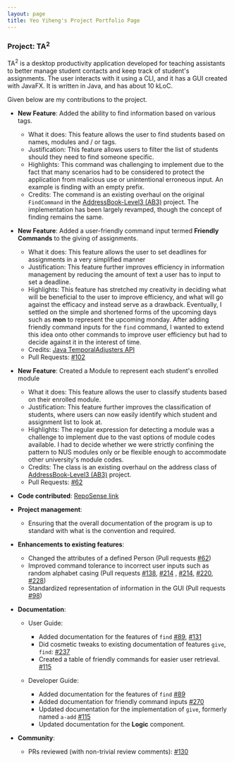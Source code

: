 ```yaml
---
layout: page
title: Yeo Yiheng's Project Portfolio Page
---
```


### Project: TA<sup>2</sup>

TA<sup>2</sup> is a desktop productivity application developed for teaching assistants to better manage student contacts and keep track of student's assignments.
The user interacts with it using a CLI, and it has a GUI created with JavaFX. It is written in Java, and has about 10 kLoC.

Given below are my contributions to the project.

* **New Feature**: Added the ability to find information based on various tags.
  * What it does: This feature allows the user to find students based on names, modules and / or tags.
  * Justification: This feature allows users to filter the list of students should they need to find someone specific.
  * Highlights: This command was challenging to implement due to the fact that many scenarios had to be considered to protect the 
  application from malicious use or unintentional erroneous input. An example is finding with an empty prefix.
  * Credits: The command is an existing overhaul on the original `FindCommand` in the [AddressBook-Level3 (AB3)](https://github.com/nus-cs2103-AY2122S1/tp) project.
  The implementation has been largely revamped, though the concept of finding remains the same.

* **New Feature**: Added a user-friendly command input termed **Friendly Commands** to the giving of assignments.
  * What it does: This feature allows the user to set deadlines for assignments in a very simplified manner
  * Justification: This feature further improves efficiency in information management by reducing the amount of text a user has to input to set a deadline.
  * Highlights: This feature has stretched my creativity in deciding what will be beneficial to the user to improve efficiency, and what will go against
  the efficacy and instead serve as a drawback. Eventually, I settled on the simple and shortened forms of the upcoming days such as **mon** to represent
  the upcoming monday. After adding friendly command inputs for the `find` command, I wanted to extend this idea onto other commands to improve user efficiency
  but had to decide against it in the interest of time.
  * Credits: [Java TemporalAdjusters API](https://docs.oracle.com/javase/8/docs/api/java/time/temporal/TemporalAdjusters.html)
  * Pull Requests: [\#102](https://github.com/AY2122S1-CS2103T-T13-2/tp/pull/102)
  
* **New Feature**: Created a Module to represent each student's enrolled module
  * What it does: This feature allows the user to classify students based on their enrolled module.
  * Justification: This feature further improves the classification of students, where users can now easily identify which student and assignment list to look at.
  * Highlights: The regular expression for detecting a module was a challenge to implement due to the vast options of module codes available. I had to decide 
  whether we were strictly confining the pattern to NUS modules only or be flexible enough to accommodate other university's module codes.
  * Credits: The class is an existing overhaul on the address class of [AddressBook-Level3 (AB3)](https://github.com/nus-cs2103-AY2122S1/tp) project. 
  * Pull Requests: [\#62](https://github.com/AY2122S1-CS2103T-T13-2/tp/pull/62)


* **Code contributed**: [RepoSense link](https://nus-cs2103-ay2122s1.github.io/tp-dashboard/?search=yiheng&sort=groupTitle&sortWithin=title&timeframe=commit&mergegroup=&groupSelect=groupByRepos&breakdown=true&checkedFileTypes=docs~functional-code~test-code~other&since=2021-09-17&tabOpen=true&tabType=authorship&tabAuthor=yeo-yiheng&tabRepo=AY2122S1-CS2103T-T13-2%2Ftp%5Bmaster%5D&authorshipIsMergeGroup=false&authorshipFileTypes=docs~functional-code~test-code~other&authorshipIsBinaryFileTypeChecked=false)

* **Project management**:
    * Ensuring that the overall documentation of the program is up to standard with what is the convention and required.

* **Enhancements to existing features**:
    * Changed the attributes of a defined Person (Pull requests [\#62](https://github.com/AY2122S1-CS2103T-T13-2/tp/pull/62))
    * Improved command tolerance to incorrect user inputs such as random alphabet casing
(Pull requests [\#138](https://github.com/AY2122S1-CS2103T-T13-2/tp/pull/138), [\#214](https://github.com/AY2122S1-CS2103T-T13-2/tp/pull/214)
, [\#214](https://github.com/AY2122S1-CS2103T-T13-2/tp/pull/214), [\#220](https://github.com/AY2122S1-CS2103T-T13-2/tp/pull/220), [\#228](https://github.com/AY2122S1-CS2103T-T13-2/tp/pull/228))
    * Standardized representation of information in the GUI (Pull requests [\#98](https://github.com/AY2122S1-CS2103T-T13-2/tp/pull/98))

* **Documentation**:
    * User Guide:
        * Added documentation for the features of `find` [\#89](https://github.com/AY2122S1-CS2103T-T13-2/tp/pull/89), [\#131](https://github.com/AY2122S1-CS2103T-T13-2/tp/pull/131)
        * Did cosmetic tweaks to existing documentation of features `give`, `find`: [\#237](https://github.com/AY2122S1-CS2103T-T13-2/tp/pull/237)
        * Created a table of friendly commands for easier user retrieval. [\#115](https://github.com/AY2122S1-CS2103T-T13-2/tp/pull/115)
      
    * Developer Guide:
      * Added documentation for the features of `find` [\#89](https://github.com/AY2122S1-CS2103T-T13-2/tp/pull/89)
      * Added documentation for friendly command inputs [\#270](https://github.com/AY2122S1-CS2103T-T13-2/tp/pull/270)
      * Updated documentation for the implementation of `give`, formerly named `a-add` [\#115](https://github.com/AY2122S1-CS2103T-T13-2/tp/pull/115)
      * Updated documentation for the **Logic** component.

* **Community**:
    * PRs reviewed (with non-trivial review comments): [\#130](https://github.com/AY2122S1-CS2103T-T13-2/tp/pull/130#discussion_r735115596)
